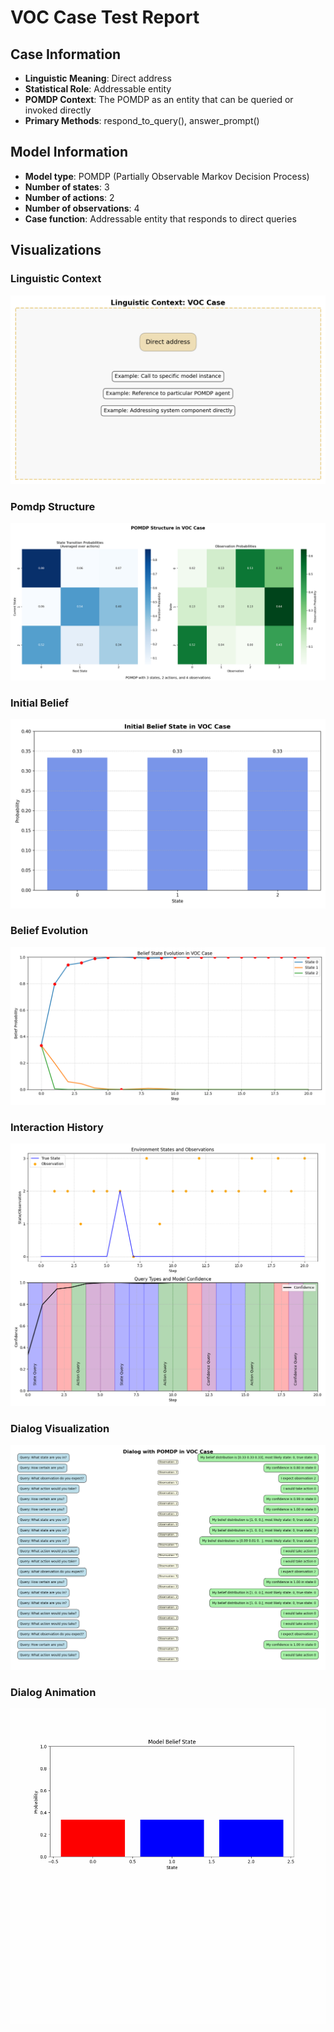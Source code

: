 # VOC Case Test Report

## Case Information

- **Linguistic Meaning**: Direct address
- **Statistical Role**: Addressable entity
- **POMDP Context**: The POMDP as an entity that can be queried or invoked directly
- **Primary Methods**: respond_to_query(), answer_prompt()

## Model Information

- **Model type**: POMDP (Partially Observable Markov Decision Process)
- **Number of states**: 3
- **Number of actions**: 2
- **Number of observations**: 4
- **Case function**: Addressable entity that responds to direct queries

## Visualizations

### Linguistic Context

![linguistic_context.png](linguistic_context.png)

### Pomdp Structure

![pomdp_structure.png](pomdp_structure.png)

### Initial Belief

![initial_belief.png](initial_belief.png)

### Belief Evolution

![belief_evolution.png](belief_evolution.png)

### Interaction History

![interaction_history.png](interaction_history.png)

### Dialog Visualization

![dialog_visualization.png](dialog_visualization.png)

### Dialog Animation

![dialog_animation.gif](dialog_animation.gif)

